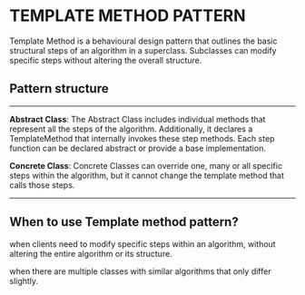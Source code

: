 ﻿# TEMPLATE METHOD PATTERN

Template Method is a behavioural design pattern that outlines the basic structural steps of an algorithm in a
superclass. Subclasses can modify specific steps without altering the overall structure.

## Pattern structure

---

**Abstract Class**: The Abstract Class includes individual methods that represent all the steps of the algorithm.
Additionally, it declares a TemplateMethod that internally invokes these step methods. Each step function can be
declared abstract or provide a base implementation.

**Concrete Class**: Concrete Classes can override one, many or all specific steps within the algorithm, but it cannot
change the template method that calls those steps.

---

## When to use Template method pattern?

when clients need to modify specific steps within an algorithm, without altering the entire algorithm or its structure.

when there are multiple classes with similar algorithms that only differ slightly.